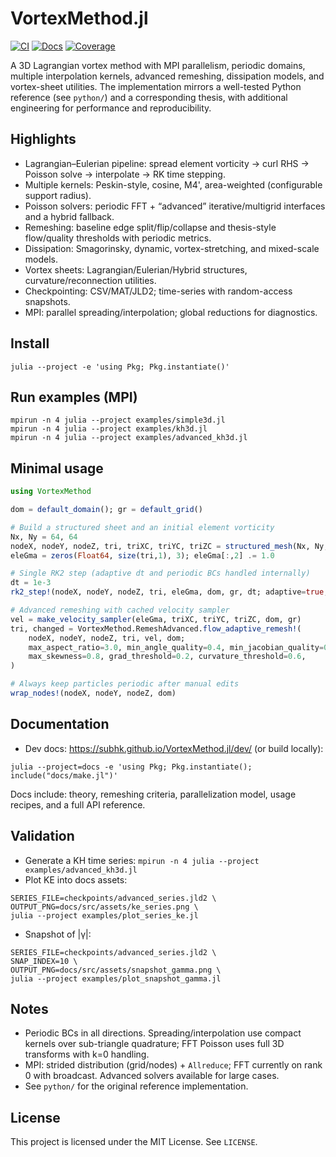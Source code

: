 # VortexMethod.jl

[![CI](https://github.com/subhk/VortexMethod.jl/actions/workflows/CI.yml/badge.svg?branch=main)](https://github.com/subhk/VortexMethod.jl/actions/workflows/CI.yml?query=branch%3Amain)
[![Docs](https://img.shields.io/badge/docs-dev-blue.svg)](https://subhk.github.io/VortexMethod.jl/dev/)
[![Coverage](https://codecov.io/gh/subhk/VortexMethod.jl/branch/main/graph/badge.svg)](https://codecov.io/gh/subhk/VortexMethod.jl)

A 3D Lagrangian vortex method with MPI parallelism, periodic domains, multiple interpolation kernels, advanced remeshing, dissipation models, and vortex-sheet utilities. The implementation mirrors a well-tested Python reference (see `python/`) and a corresponding thesis, with additional engineering for performance and reproducibility.

## Highlights

- Lagrangian–Eulerian pipeline: spread element vorticity → curl RHS → Poisson solve → interpolate → RK time stepping.
- Multiple kernels: Peskin-style, cosine, M4', area-weighted (configurable support radius).
- Poisson solvers: periodic FFT + “advanced” iterative/multigrid interfaces and a hybrid fallback.
- Remeshing: baseline edge split/flip/collapse and thesis-style flow/quality thresholds with periodic metrics.
- Dissipation: Smagorinsky, dynamic, vortex-stretching, and mixed-scale models.
- Vortex sheets: Lagrangian/Eulerian/Hybrid structures, curvature/reconnection utilities.
- Checkpointing: CSV/MAT/JLD2; time-series with random-access snapshots.
- MPI: parallel spreading/interpolation; global reductions for diagnostics.

## Install

```
julia --project -e 'using Pkg; Pkg.instantiate()'
```

## Run examples (MPI)

```
mpirun -n 4 julia --project examples/simple3d.jl
mpirun -n 4 julia --project examples/kh3d.jl
mpirun -n 4 julia --project examples/advanced_kh3d.jl
```

## Minimal usage

```julia
using VortexMethod

dom = default_domain(); gr = default_grid()

# Build a structured sheet and an initial element vorticity
Nx, Ny = 64, 64
nodeX, nodeY, nodeZ, tri, triXC, triYC, triZC = structured_mesh(Nx, Ny; dom=dom)
eleGma = zeros(Float64, size(tri,1), 3); eleGma[:,2] .= 1.0

# Single RK2 step (adaptive dt and periodic BCs handled internally)
dt = 1e-3
rk2_step!(nodeX, nodeY, nodeZ, tri, eleGma, dom, gr, dt; adaptive=true, CFL=0.5, poisson_mode=:fd)

# Advanced remeshing with cached velocity sampler
vel = make_velocity_sampler(eleGma, triXC, triYC, triZC, dom, gr)
tri, changed = VortexMethod.RemeshAdvanced.flow_adaptive_remesh!(
    nodeX, nodeY, nodeZ, tri, vel, dom;
    max_aspect_ratio=3.0, min_angle_quality=0.4, min_jacobian_quality=0.4,
    max_skewness=0.8, grad_threshold=0.2, curvature_threshold=0.6,
)

# Always keep particles periodic after manual edits
wrap_nodes!(nodeX, nodeY, nodeZ, dom)
```

## Documentation

- Dev docs: https://subhk.github.io/VortexMethod.jl/dev/ (or build locally):

```
julia --project=docs -e 'using Pkg; Pkg.instantiate(); include("docs/make.jl")'
```

Docs include: theory, remeshing criteria, parallelization model, usage recipes, and a full API reference.

## Validation

- Generate a KH time series: `mpirun -n 4 julia --project examples/advanced_kh3d.jl`
- Plot KE into docs assets:

```
SERIES_FILE=checkpoints/advanced_series.jld2 \
OUTPUT_PNG=docs/src/assets/ke_series.png \
julia --project examples/plot_series_ke.jl
```

- Snapshot of |γ|:

```
SERIES_FILE=checkpoints/advanced_series.jld2 \
SNAP_INDEX=10 \
OUTPUT_PNG=docs/src/assets/snapshot_gamma.png \
julia --project examples/plot_snapshot_gamma.jl
```

## Notes

- Periodic BCs in all directions. Spreading/interpolation use compact kernels over sub-triangle quadrature; FFT Poisson uses full 3D transforms with k=0 handling.
- MPI: strided distribution (grid/nodes) + `Allreduce`; FFT currently on rank 0 with broadcast. Advanced solvers available for large cases.
- See `python/` for the original reference implementation.

## License

This project is licensed under the MIT License. See `LICENSE`.
